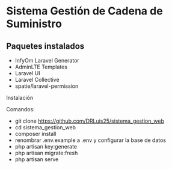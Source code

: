 # Sistema Gestión de Cadena de Suministro

## Paquetes instalados

- InfyOm Laravel Generator
- AdminLTE Templates
- Laravel UI
- Laravel Collective
- spatie/laravel-permission

Instalación

Comandos:

- git clone https://github.com/DRLuis25/sistema_gestion_web
- cd sistema_gestion_web
- composer install
- renombrar .env.example a .env y configurar la base de datos
- php artisan key:generate
- php artisan migrate:fresh
- php artisan serve
